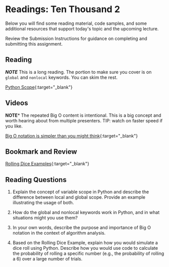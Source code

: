 # Readings: Ten Thousand 2

Below you will find some reading material, code samples, and some additional resources that support today's topic and the upcoming lecture.

Review the Submission Instructions for guidance on completing and submitting this assignment.

## Reading

***NOTE*** This is a long reading. The portion to make sure you cover is on `global` and `nonlocal` keywords. You can skim the rest.

[Python Scope](https://realpython.com/python-scope-legb-rule/){:target="_blank"}

<!-- Mix it up! Create the questions with pointed answers, fill in the blank, or opinion/open ended -->

## Videos

**NOTE*** The repeated Big O content is intentional. This is a big concept and worth hearing about from multiple presenters. TIP: watch on faster speed if you like.

[Big O notation is simpler than you might think](https://www.youtube.com/watch?v=dNorFNlDbX0){:target="_blank"}

<!-- Mix it up! Create the questions with pointed answers, fill in the blank, or opinion/open ended -->

## Bookmark and Review

[Rolling Dice Examples](https://web.archive.org/web/20220608035657/https://artofproblemsolving.com/wiki/index.php/Basic_Programming_With_Python#Random){:target="_blank"}

## Reading Questions
<!-- Written with help from ChatGPT -->

1. Explain the concept of variable scope in Python and describe the difference between local and global scope. Provide an example illustrating the usage of both.

1. How do the global and nonlocal keywords work in Python, and in what situations might you use them?

1. In your own words, describe the purpose and importance of Big O notation in the context of algorithm analysis.

1. Based on the Rolling Dice Example, explain how you would simulate a dice roll using Python. Describe how you would use code to calculate the probability of rolling a specific number (e.g., the probability of rolling a 6) over a large number of trials.
